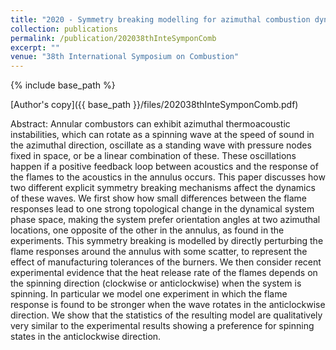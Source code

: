 ```yaml
---
title: "2020 - Symmetry breaking modelling for azimuthal combustion dynamics"
collection: publications
permalink: /publication/202038thInteSymponComb
excerpt: ""
venue: "38th International Symposium on Combustion"
---
```

{% include base_path %}

[Author's copy]({{ base_path }}/files/202038thInteSymponComb.pdf)

Abstract: Annular combustors can exhibit azimuthal thermoacoustic instabilities, which can rotate as a spinning wave at the speed of sound in the azimuthal direction, oscillate as a standing wave with pressure nodes fixed in space, or be a linear combination of these. These oscillations happen if a positive feedback loop between acoustics and the response of the flames to the acoustics in the annulus occurs. This paper discusses how two different explicit symmetry breaking mechanisms affect the dynamics of these waves. We first show how small differences between the flame responses lead to one strong topological change in the dynamical system phase space, making the system prefer orientation angles at two azimuthal locations, one opposite of the other in the annulus, as found in the experiments. This symmetry breaking is modelled by directly perturbing the flame responses around the annulus with some scatter, to represent the effect of manufacturing tolerances of the burners. We then consider recent experimental evidence that the heat release rate of the flames depends on the spinning direction (clockwise or anticlockwise) when the system is spinning. In particular we model one experiment in which the flame response is found to be stronger when the wave rotates in the anticlockwise direction. We show that the statistics of the resulting model are qualitatively very similar to the experimental results showing a preference for spinning states in the anticlockwise direction.